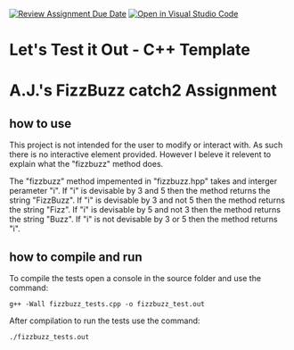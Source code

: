 [![Review Assignment Due Date](https://classroom.github.com/assets/deadline-readme-button-22041afd0340ce965d47ae6ef1cefeee28c7c493a6346c4f15d667ab976d596c.svg)](https://classroom.github.com/a/V8sT5bqc)
[![Open in Visual Studio Code](https://classroom.github.com/assets/open-in-vscode-2e0aaae1b6195c2367325f4f02e2d04e9abb55f0b24a779b69b11b9e10269abc.svg)](https://classroom.github.com/online_ide?assignment_repo_id=16615534&assignment_repo_type=AssignmentRepo)
# Let's Test it Out - C++ Template

A.J.'s FizzBuzz catch2 Assignment
===============================

how to use
----------
This project is not intended for the user to modify or interact with. As such there is no interactive element provided. However I beleve it relevent to explain what the "fizzbuzz" method does.

The "fizzbuzz" method impemented in "fizzbuzz.hpp" takes and interger perameter "i". If "i" is devisable by 3 and 5 then the method returns the string "FizzBuzz". If "i" is devisable by 3 and not 5 then the method returns the string "Fizz". If "i" is devisable by 5 and not 3 then the method returns the string "Buzz". If "i" is not devisable by 3 or 5 then the method returns "i".

how to compile and run
----------------------
To compile the tests open a console in the source folder and use the command:
```
g++ -Wall fizzbuzz_tests.cpp -o fizzbuzz_test.out
```

After compilation to run the tests use the command:
```
./fizzbuzz_tests.out
```
